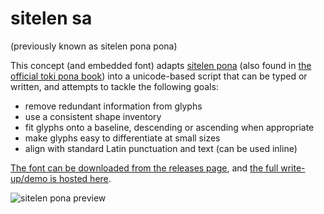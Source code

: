 # sitelen sa

(previously known as sitelen pona pona)

This concept (and embedded font) adapts [sitelen pona](http://tokipona.net/tp/janpije/hieroglyphs.php) (also found in [the official toki pona book](https://www.amazon.com/gp/product/0978292308)) into a unicode-based script that can be typed or written, and attempts to tackle the following goals:

* remove redundant information from glyphs
* use a consistent shape inventory
* fit glyphs onto a baseline, descending or ascending when appropriate
* make glyphs easy to differentiate at small sizes
* align with standard Latin punctuation and text (can be used inline)

[The font can be downloaded from the releases page](https://github.com/jackhumbert/sitelen-sa/releases), and [the full write-up/demo is hosted here](https://jackhumbert.github.io/sitelen-sa/).

![sitelen pona preview](preview.png)
